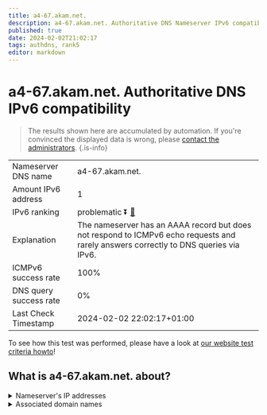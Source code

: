 ```yaml
---
title: a4-67.akam.net.
description: a4-67.akam.net. Authoritative DNS Nameserver IPv6 compatibility
published: true
date: 2024-02-02T21:02:17
tags: authdns, rank5
editor: markdown
---
```


# a4-67.akam.net. Authoritative DNS IPv6 compatibility

> The results shown here are accumulated by automation. If you're convinced the displayed data is wrong, please [contact the administrators](/howto/chat). 
{.is-info}




|   |   |
| - | - |
| Nameserver DNS name | a4-67.akam.net.
| Amount IPv6 address | 1
| IPv6 ranking | problematic :arrow_double_down: [🔗](/howto/ranking) |
| Explanation | The nameserver has an AAAA record but does not respond to ICMPv6 echo requests and rarely answers correctly to DNS queries via IPv6. |
| ICMPv6 success rate | 100%|
| DNS query success rate | 0% |
| Last Check Timestamp | 2024-02-02 22:02:17+01:00 |

To see how this test was performed, please have a look at [our website test criteria howto](/howto/testcriteria/authdns)!


## What is a4-67.akam.net. about?




<details>
<summary>Nameserver's IP addresses</summary>

2600:1480:9000::43

</details>



<details>
<summary>Associated domain names</summary>

www.dailymail.co.uk

www.bbva.com

</details>
